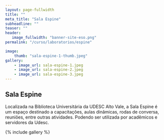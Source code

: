 ```yaml
---
layout: page-fullwidth
title: ""
meta_title: "Sala Espine"
subheadline: ""
teaser: ""
header:
   image_fullwidth: "banner-site-eso.png"
permalink: "/curso/laboratorios/espine"

image: 
    thumb: "sala-espine-1-thumb.jpeg"
gallery:
    - image_url: sala-espine-1.jpeg
    - image_url: sala-espine-2.jpeg
    - image_url: sala-espine-3.jpeg
---
```


## **Sala Espine**

Localizada na Biblioteca Universitária da UDESC Alto Vale, a Sala Espine é um espaço destinado a capacitações, aulas dinâmicas, rodas de conversa, reuniões, entre outras atividades. Podendo ser utilizada por acadêmicos e servidores da Udesc.

{% include gallery %}

